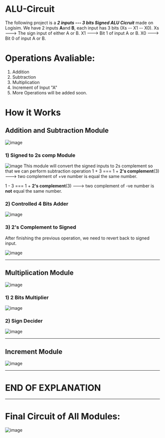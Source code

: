 # ALU-Circuit
The following project is a ***2 inputs --- 3 bits **Signed** ALU Cicruit*** made on Logisim. We have 2 inputs **A**and **B**, each input has 3 bits (Xs -- X1 -- X0). 
Xs ---> The sign input of either A or B.
X1 ---> Bit 1 of input A or B.
X0 ---> Bit 0 of input A or B.

# Operations Avaliable:
1) Addition
2) Subtraction
3) Multiplication
4) Increment of Input "A"
5) More Operations will be added soon.


# How it Works
## Addition and Subtraction Module
![image](https://github.com/user-attachments/assets/ab3442cc-9502-4021-8add-04e80768200f)
### 1) Signed to 2s comp Module
![image](https://github.com/user-attachments/assets/a743a400-9f4b-4fc6-b6f9-1b71b80efe05)
This module will convert the signed inputs to 2s complement so that we can perform subtraction operation
1 + 3  === 1 + **2's complement**(3) ---> two complement of +ve number is equal the same number.

1 - 3 === 1 + **2's complement**(3) ---> two complement of -ve number is **not** equal the same number.

### 2) Controlled 4 Bits Adder
![image](https://github.com/user-attachments/assets/329fba3e-4516-4f15-9b24-283e86d1d4b3)

### 3) 2's Complement to Signed

After finishing the previous operation, we need to revert back to signed input.

![image](https://github.com/user-attachments/assets/6e06345c-4da6-45d4-a156-5439fdc02432)

--------------------------------------------------------------------------

## Multiplication Module

![image](https://github.com/user-attachments/assets/e3e67e95-45d1-4462-ac02-317864a72987)

### 1) 2 Bits Multiplier
![image](https://github.com/user-attachments/assets/c64d8104-191a-49c9-bc70-ff1734d0e809)

### 2) Sign Decider
![image](https://github.com/user-attachments/assets/3ab0327d-25d6-48dc-8270-8a1cdd158ac2)

--------------------------------------------------------------------------

## Increment Module
![image](https://github.com/user-attachments/assets/881ed447-d249-44c1-aa6a-4ac449daa2cb)


-----------------------------------------------------------------
# END OF EXPLANATION
-----------------------------------------------------------------

# Final Circuit of All Modules:


![image](https://github.com/user-attachments/assets/516c0da8-8e9f-44d7-a96e-31d2c3de4aeb)































